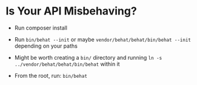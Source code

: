 # Is Your API Misbehaving?

*  Run composer install

*  Run `bin/behat --init` or maybe `vendor/behat/behat/bin/behat --init` depending on your paths

*  Might be worth creating a `bin/` directory and running `ln -s ../vendor/behat/behat/bin/behat` within it

*  From the root, run:  `bin/behat`

